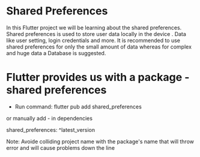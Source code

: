 # Shared Preferences

In this Flutter project we will be learning about the shared preferences. Shared preferences is used to store user data locally in the device
. Data like user setting, login credentials and more. It is recommended to use shared preferences for only the small amount of data
whereas for complex and huge data a Database is suggested.


# Flutter provides us with a package - shared preferences

- Run command: 
flutter pub add shared_preferences

or manually add - in dependencies

  shared_preferences: ^latest_version


  Note: Avoide colliding project name with the package's name that will throw error and will cause problems down the line
